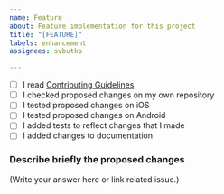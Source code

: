 ```yaml
---
name: Feature
about: Feature implementation for this project
title: "[FEATURE]"
labels: enhancement
assignees: svbutko

---
```

- [ ] I read [Contributing Guidelines](./CONTRIBUTING.md)
- [ ] I checked proposed changes on my own repository
- [ ] I tested proposed changes on iOS
- [ ] I tested proposed changes on Android
- [ ] I added tests to reflect changes that I made
- [ ] I added changes to documentation

### Describe briefly the proposed changes
(Write your answer here or link related issue.)
